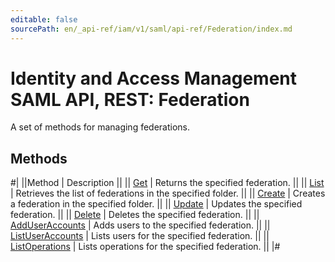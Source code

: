 ```yaml
---
editable: false
sourcePath: en/_api-ref/iam/v1/saml/api-ref/Federation/index.md
---
```


# Identity and Access Management SAML API, REST: Federation

A set of methods for managing federations.

## Methods

#|
||Method | Description ||
|| [Get](get.md) | Returns the specified federation. ||
|| [List](list.md) | Retrieves the list of federations in the specified folder. ||
|| [Create](create.md) | Creates a federation in the specified folder. ||
|| [Update](update.md) | Updates the specified federation. ||
|| [Delete](delete.md) | Deletes the specified federation. ||
|| [AddUserAccounts](addUserAccounts.md) | Adds users to the specified federation. ||
|| [ListUserAccounts](listUserAccounts.md) | Lists users for the specified federation. ||
|| [ListOperations](listOperations.md) | Lists operations for the specified federation. ||
|#